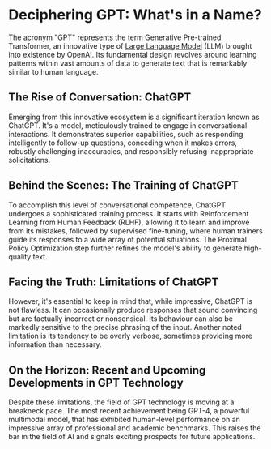 # Deciphering GPT: What's in a Name?
The acronym "GPT" represents the term Generative Pre-trained Transformer, an innovative type of [Large Language Model](/guides/introduction-to-large-language-models-llm) (LLM) brought into existence by OpenAI. Its fundamental design revolves around learning patterns within vast amounts of data to generate text that is remarkably similar to human language.

## The Rise of Conversation: ChatGPT
Emerging from this innovative ecosystem is a significant iteration known as ChatGPT. It's a model, meticulously trained to engage in conversational interactions. It demonstrates superior capabilities, such as responding intelligently to follow-up questions, conceding when it makes errors, robustly challenging inaccuracies, and responsibly refusing inappropriate solicitations.

## Behind the Scenes: The Training of ChatGPT
To accomplish this level of conversational competence, ChatGPT undergoes a sophisticated training process. It starts with Reinforcement Learning from Human Feedback (RLHF), allowing it to learn and improve from its mistakes, followed by supervised fine-tuning, where human trainers guide its responses to a wide array of potential situations. The Proximal Policy Optimization step further refines the model's ability to generate high-quality text.

## Facing the Truth: Limitations of ChatGPT
However, it's essential to keep in mind that, while impressive, ChatGPT is not flawless. It can occasionally produce responses that sound convincing but are factually incorrect or nonsensical. Its behaviour can also be markedly sensitive to the precise phrasing of the input. Another noted limitation is its tendency to be overly verbose, sometimes providing more information than necessary.

## On the Horizon: Recent and Upcoming Developments in GPT Technology
Despite these limitations, the field of GPT technology is moving at a breakneck pace. The most recent achievement being GPT-4, a powerful multimodal model, that has exhibited human-level performance on an impressive array of professional and academic benchmarks. This raises the bar in the field of AI and signals exciting prospects for future applications.